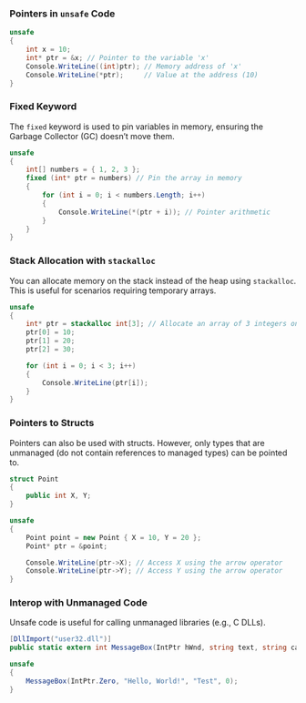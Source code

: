 ### **Pointers in `unsafe` Code**
```cs
unsafe
{
    int x = 10;
    int* ptr = &x; // Pointer to the variable 'x'
    Console.WriteLine((int)ptr); // Memory address of 'x'
    Console.WriteLine(*ptr);     // Value at the address (10)
}

```
### **Fixed Keyword**

The `fixed` keyword is used to pin variables in memory, ensuring the Garbage Collector (GC) doesn’t move them.
```cs
unsafe
{
    int[] numbers = { 1, 2, 3 };
    fixed (int* ptr = numbers) // Pin the array in memory
    {
        for (int i = 0; i < numbers.Length; i++)
        {
            Console.WriteLine(*(ptr + i)); // Pointer arithmetic
        }
    }
}

```

### **Stack Allocation with `stackalloc`**

You can allocate memory on the stack instead of the heap using `stackalloc`. This is useful for scenarios requiring temporary arrays.

```cs
unsafe
{
    int* ptr = stackalloc int[3]; // Allocate an array of 3 integers on the stack
    ptr[0] = 10;
    ptr[1] = 20;
    ptr[2] = 30;

    for (int i = 0; i < 3; i++)
    {
        Console.WriteLine(ptr[i]);
    }
}

```

### **Pointers to Structs**

Pointers can also be used with structs. However, only types that are unmanaged (do not contain references to managed types) can be pointed to.

```cs
struct Point
{
    public int X, Y;
}

unsafe
{
    Point point = new Point { X = 10, Y = 20 };
    Point* ptr = &point;

    Console.WriteLine(ptr->X); // Access X using the arrow operator
    Console.WriteLine(ptr->Y); // Access Y using the arrow operator
}

```
### **Interop with Unmanaged Code**

Unsafe code is useful for calling unmanaged libraries (e.g., C DLLs).

```cs
[DllImport("user32.dll")]
public static extern int MessageBox(IntPtr hWnd, string text, string caption, int type);

unsafe
{
    MessageBox(IntPtr.Zero, "Hello, World!", "Test", 0);
}

```